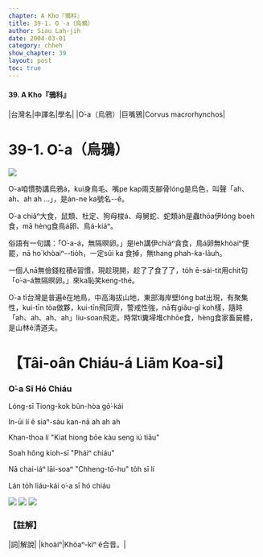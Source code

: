 ```yaml
---
chapter: A Kho『鴉科』
title: 39-1. O͘-a（烏鴉）
author: Siau Lah-jih
date: 2004-03-01
category: chheh
show_chapter: 39
layout: post
toc: true
---
```


#### 39. A Kho『鴉科』


|台灣名|中譯名|學名|
|O͘-a（烏鴉）|巨嘴鴉|Corvus macrorhynchos|


# 39-1. O͘-a（烏鴉）

![](../too5/39/39-1-4.O͘-a.jpg)


O͘-a咱慣勢講烏鴉á，kui身鳥毛、嘴pe kap兩支腳骨lóng是烏色，叫聲「ah、ah、ah ah …」，是án-ne ka號名--ê。

O͘-a chiâⁿ大食，鼠類、杜定、狗母梭á、母舅蛇、蛇類a̍h是蟲thōa伊lóng boeh食，mā hèng食鳥á卵、鳥á-kiáⁿ。

俗語有一句講：「O͘-a-á，無隔暝卵。」是leh講伊chiâⁿ貪食，鳥á卵無khòaiⁿ便罷，nā ho͘ khòaiⁿ--tio̍h，一定sûi ka 食掉，無thang phah-ka-la̍uh。

一個人nā無儉錢粒積ê習慣，現趁現開，趁了了食了了，to̍h ē-sái-tit用chit句「o͘-a-á無隔暝卵。」來ka恥笑keng-thé。

O͘-a tī台灣是普遍ê在地鳥，中高海拔山地，東部海岸壁lóng bat出現，有聚集性，kui-tīn tòa做夥，kui-tīn飛同齊，警戒性強，nā有giâu-gî koh樣，隨時「ah、ah、ah、ah」liu-soan飛走。時常tī糞埽堆chhōe食，hèng食家畜屍體，是山林ê清道夫。



# 【Tâi-oân Chiáu-á Liām Koa-si】

### **O͘-a Sī Hó Chiáu**


Lóng-sī Tiong-kok bûn-hòa gō͘-kái

In-ūi lí ê siaⁿ-sàu kan-nā ah ah ah

Khan-thoa lí "Kiat hiong bōe kàu seng iú tiāu"

Soah hông kioh-sī "Pháiⁿ chiáu"

Nā chai-iáⁿ lāi-soaⁿ "Chheng-tō-hu" to̍h sī lí

Lán to̍h liáu-kái o͘-a sī hó chiáu


![](../too5/39/39-1-3.O͘-a.jpg)
![](../too5/39/39-1-1.O͘-a.jpg)
![](../too5/39/39-1-2.O͘-a.jpg)



### 【註解】

|詞|解說|
|khoàiⁿ|Khòaⁿ-kìⁿ ê合音。|
